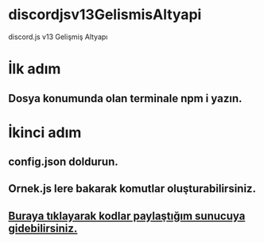 # discordjsv13GelismisAltyapi
discord.js v13 Gelişmiş Altyapı

# İlk adım
## Dosya konumunda olan terminale npm i yazın.
# İkinci adım
## config.json doldurun.

## Ornek.js lere bakarak komutlar oluşturabilirsiniz.

## [Buraya tıklayarak kodlar paylaştığım sunucuya gidebilirsiniz.](https://discord.gg/Pur3RnGua2)
